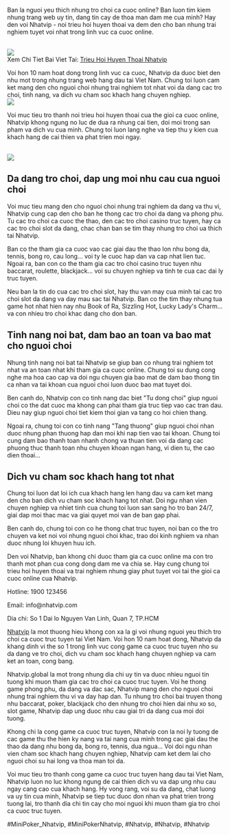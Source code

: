 <div class="content">
<p>Ban la nguoi yeu thich nhung tro choi ca cuoc online? Ban luon tim kiem nhung trang web uy tin, dang tin cay de thoa man dam me cua minh? Hay den voi Nhatvip - noi trieu hoi huyen thoai va dem den cho ban nhung trai nghiem tuyet voi nhat trong linh vuc ca cuoc online.</p><br><img src="https://nhatvip.global/wp-content/uploads/2025/01/nhung-uu-diem-cua-game-trieu-hoi-huyen-thoai-tai-nhatvip.webp"></br>
Xem Chi Tiet Bai Viet Tai: <a href="https://nhatvip.global/trieu-hoi-huyen-thoai/">Trieu Hoi Huyen Thoai Nhatvip</a>
<p>Voi hon 10 nam hoat dong trong linh vuc ca cuoc, Nhatvip da duoc biet den nhu mot trong nhung trang web hang dau tai Viet Nam. Chung toi luon cam ket mang den cho nguoi choi nhung trai nghiem tot nhat voi da dang cac tro choi, tinh nang, va dich vu cham soc khach hang chuyen nghiep.<br><img src="https://nhatvip.global/wp-content/uploads/2025/01/luat-choi-no-hu-trieu-hoi-huyen-thoai-tai-nhatvip.webp"></br>
<p>Voi muc tieu tro thanh noi trieu hoi huyen thoai cua the gioi ca cuoc online, Nhatvip khong ngung no luc de dua ra nhung cai tien, doi moi trong san pham va dich vu cua minh. Chung toi luon lang nghe va tiep thu y kien cua khach hang de cai thien va phat trien moi ngay.</p><br><img src="https://nhatvip.global/wp-content/uploads/2025/01/luat-choi-no-hu-trieu-hoi-huyen-thoai-tai-nhatvip.webp"></br>
<h2>Da dang tro choi, dap ung moi nhu cau cua nguoi choi</h2>
<p>Voi muc tieu mang den cho nguoi choi nhung trai nghiem da dang va thu vi, Nhatvip cung cap den cho ban he thong cac tro choi da dang va phong phu. Tu cac tro choi ca cuoc the thao, den cac tro choi casino truc tuyen, hay ca cac tro choi slot da dang, chac chan ban se tim thay nhung tro choi ua thich tai Nhatvip.
<p>Ban co the tham gia ca cuoc vao cac giai dau the thao lon nhu bong da, tennis, bong ro, cau long... voi ty le cuoc hap dan va cap nhat lien tuc. Ngoai ra, ban con co the tham gia cac tro choi casino truc tuyen nhu baccarat, roulette, blackjack... voi su chuyen nghiep va tinh te cua cac dai ly truc tuyen.</p>
<p>Neu ban la tin do cua cac tro choi slot, hay thu van may cua minh tai cac tro choi slot da dang va day mau sac tai Nhatvip. Ban co the tim thay nhung tua game hot nhat hien nay nhu Book of Ra, Sizzling Hot, Lucky Lady's Charm... va con nhieu tro choi khac dang cho don ban.
<h2>Tinh nang noi bat, dam bao an toan va bao mat cho nguoi choi</h2>
<p>Nhung tinh nang noi bat tai Nhatvip se giup ban co nhung trai nghiem tot nhat va an toan nhat khi tham gia ca cuoc online. Chung toi su dung cong nghe ma hoa cao cap va doi ngu chuyen gia bao mat de dam bao thong tin ca nhan va tai khoan cua nguoi choi luon duoc bao mat tuyet doi.</p>
<p>Ben canh do, Nhatvip con co tinh nang dac biet "Tu dong choi" giup nguoi choi co the dat cuoc ma khong can phai tham gia truc tiep vao cac tran dau. Dieu nay giup nguoi choi tiet kiem thoi gian va tang co hoi chien thang.</p>
<p>Ngoai ra, chung toi con co tinh nang "Tang thuong" giup nguoi choi nhan duoc nhung phan thuong hap dan moi khi nap tien vao tai khoan. Chung toi cung dam bao thanh toan nhanh chong va thuan tien voi da dang cac phuong thuc thanh toan nhu chuyen khoan ngan hang, vi dien tu, the cao dien thoai...</p>
<h2>Dich vu cham soc khach hang tot nhat</h2>
<p>Chung toi luon dat loi ich cua khach hang len hang dau va cam ket mang den cho ban dich vu cham soc khach hang tot nhat. Doi ngu nhan vien chuyen nghiep va nhiet tinh cua chung toi luon san sang ho tro ban 24/7, giai dap moi thac mac va giai quyet moi van de ban gap phai.</p>
<p>Ben canh do, chung toi con co he thong chat truc tuyen, noi ban co the tro chuyen va ket noi voi nhung nguoi choi khac, trao doi kinh nghiem va nhan duoc nhung loi khuyen huu ich.</p>
<p>Den voi Nhatvip, ban khong chi duoc tham gia ca cuoc online ma con tro thanh mot phan cua cong dong dam me va chia se. Hay cung chung toi trieu hoi huyen thoai va trai nghiem nhung giay phut tuyet voi tai the gioi ca cuoc online cua Nhatvip.</p>
</div><div class="footer">
<p>Hotline: 1900 123456</p>
<p>Email: info@nhatvip.com</p>
<p>Dia chi: So 1 Dai lo Nguyen Van Linh, Quan 7, TP.HCM</p>
</div><p><a href="https://nhatvip.global/">Nhatvip</a> la mot thuong hieu khong con xa la gi voi nhung nguoi yeu thich tro choi ca cuoc truc tuyen tai Viet Nam. Voi hon 10 nam hoat dong, Nhatvip da khang dinh vi the so 1 trong linh vuc cong game ca cuoc truc tuyen nho su da dang ve tro choi, dich vu cham soc khach hang chuyen nghiep va cam ket an toan, cong bang.

Nhatvip.global la mot trong nhung dia chi uy tin va duoc nhieu nguoi tin tuong khi muon tham gia cac tro choi ca cuoc truc tuyen. Voi he thong game phong phu, da dang va dac sac, Nhatvip mang den cho nguoi choi nhung trai nghiem thu vi va day hap dan. Tu nhung tro choi bai truyen thong nhu baccarat, poker, blackjack cho den nhung tro choi hien dai nhu xo so, slot game, Nhatvip dap ung duoc nhu cau giai tri da dang cua moi doi tuong.

Khong chi la cong game ca cuoc truc tuyen, Nhatvip con la noi ly tuong de cac game thu the hien ky nang va tai nang cua minh trong cac giai dau the thao da dang nhu bong da, bong ro, tennis, dua ngua... Voi doi ngu nhan vien cham soc khach hang chuyen nghiep, Nhatvip cam ket dem lai cho nguoi choi su hai long va thoa man toi da.

Voi muc tieu tro thanh cong game ca cuoc truc tuyen hang dau tai Viet Nam, Nhatvip luon no luc khong ngung de cai thien dich vu va dap ung nhu cau ngay cang cao cua khach hang. Hy vong rang, voi su da dang, chat luong va uy tin cua minh, Nhatvip se tiep tuc duoc don nhan va phat trien trong tuong lai, tro thanh dia chi tin cay cho moi nguoi khi muon tham gia tro choi ca cuoc truc tuyen.</p>
#MiniPoker_Nhatvip, #MiniPokerNhatvip, #Nhatvip, #Nhatvip, #Nhatvip
